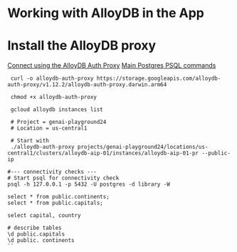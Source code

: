 # Working with AlloyDB in the App

# Install the AlloyDB proxy
[Connect using the AlloyDB Auth Proxy](https://cloud.google.com/alloydb/docs/auth-proxy/connect#psql)
[Main Postgres PSQL commands](https://www.geeksforgeeks.org/postgresql-psql-commands/)

```shell
 curl -o alloydb-auth-proxy https://storage.googleapis.com/alloydb-auth-proxy/v1.12.2/alloydb-auth-proxy.darwin.arm64
 
 chmod +x alloydb-auth-proxy
 
 gcloud alloydb instances list
 
 # Project = genai-playground24
 # Location = us-central1
 
 # Start with
 ./alloydb-auth-proxy projects/genai-playground24/locations/us-central1/clusters/alloydb-aip-01/instances/alloydb-aip-01-pr --public-ip

#--- connectivity checks ---
# Start psql for connectivity check
psql -h 127.0.0.1 -p 5432 -U postgres -d library -W

select * from public.continents;
select * from public.capitals;

select capital, country

# describe tables
\d public.capitals
\d public. continents
``